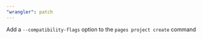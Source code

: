 ```yaml
---
"wrangler": patch
---
```


Add a `--compatibility-flags` option to the `pages project create` command
